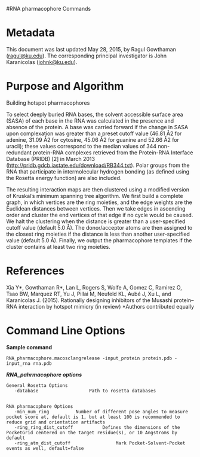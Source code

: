 #RNA pharmacophore Commands

Metadata
========

This document was last updated May 28, 2015, by Ragul Gowthaman (ragul@ku.edu).
The corresponding principal investigator is John Karanicolas (johnk@ku.edu).

Purpose and Algorithm
=====================

Building hotspot pharmacophores

To select deeply buried RNA bases, the solvent accessible surface area (SASA) of each base in the RNA was calculated in the presence and absence of the protein. A base was carried forward if the change in SASA upon complexation was greater than a preset cutoff value (46.81 Å2 for adenine, 31.09 Å2 for cytosine, 45.06 Å2 for guanine and 52.66 Å2 for uracil); these values correspond to the median values of 344 non-redundant protein-RNA complexes retrieved from the Protein-RNA Interface Database (PRIDB) [2] in March 2013 (http://pridb.gdcb.iastate.edu/download/RB344.txt).
Polar groups from the RNA that participate in intermolecular hydrogen bonding (as defined using the Rosetta energy function) are also included.

The resulting interaction maps are then clustered using a modified version of Kruskal’s minimum spanning tree algorithm. We first build a complete graph, in which vertices are the ring moieties, and the edge weights are the Euclidean distances between vertices. Then we take edges in ascending order and cluster the end vertices of that edge if no cycle would be caused. We halt the clustering when the distance is greater than a user-specified cutoff value (default 5.0 Å). The donor/acceptor atoms are then assigned to the closest ring moieties if the distance is less than another user-specified value (default 5.0 Å). Finally, we output the pharmacophore templates if the cluster contains at least two ring moieties. 

References
==========

Xia Y*, Gowthaman R*, Lan L, Rogers S, Wolfe A, Gomez C, Ramirez O, Tsao BW, Marquez RT, Yu J, Pillai M, Neufeld KL, Aubé J, Xu L, and Karanicolas J. (2015). Rationally designing inhibitors of the Musashi protein–RNA interaction by hotspot mimicry (in review)
*Authors contributed equally

Command Line Options
====================

**Sample command**

```
RNA_pharmacophore.macosclangrelease -input_protein protein.pdb -input_rna rna.pdb 
```

***RNA_pahrmacophore options***

```
General Rosetta Options
   -database                   Path to rosetta databases


RNA pharmacophore Options
   -min_num_ring          Number of different pose angles to measure pocket score at, default is 1, but at least 100 is recommended to reduce grid and orientation artifacts
   -ring_ring_dist_cutoff           Defines the dimensions of the PocketGrid centered on the target residue(s), or 10 Angstroms by default
   -ring_atm_dist_cutoff                 Mark Pocket-Solvent-Pocket events as well, default=false

```

